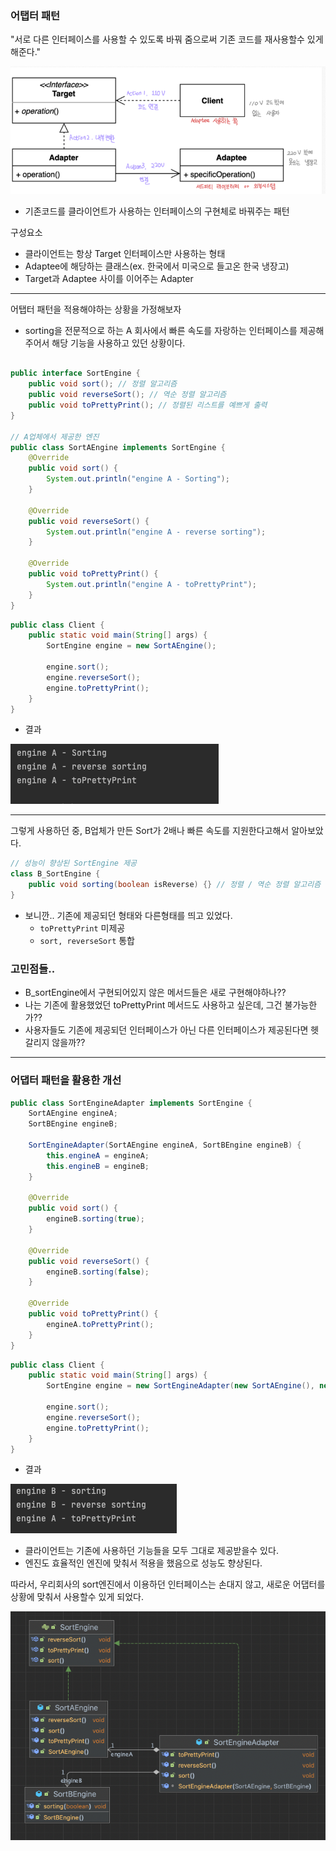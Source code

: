 ### 어탭터 패턴

"서로 다른 인터페이스를 사용할 수 있도록 바꿔 줌으로써 기존 코드를 재사용할수 있게 해준다."

![img.png](img.png)

- 기존코드를 클라이언트가 사용하는 인터페이스의 구현체로 바꿔주는 패턴


구성요소
- 클라이언트는 항상 Target 인터페이스만 사용하는 형태
- Adaptee에 해당하는 클래스(ex. 한국에서 미국으로 들고온 한국 냉장고)
- Target과 Adaptee 사이를 이어주는 Adapter

---

어탭터 패턴을 적용해야하는 상황을 가정해보자

- sorting을 전문적으로 하는 A 회사에서 빠른 속도를 자랑하는 인터페이스를 제공해주어서 해당 기능을 사용하고 있던 상황이다.
```java

public interface SortEngine {
    public void sort(); // 정렬 알고리즘
    public void reverseSort(); // 역순 정렬 알고리즘
    public void toPrettyPrint(); // 정렬된 리스트를 예쁘게 출력
}

// A업체에서 제공한 엔진 
public class SortAEngine implements SortEngine {
    @Override
    public void sort() {
        System.out.println("engine A - Sorting");
    }

    @Override
    public void reverseSort() {
        System.out.println("engine A - reverse sorting");
    }

    @Override
    public void toPrettyPrint() {
        System.out.println("engine A - toPrettyPrint");
    }
}
```


```java
public class Client {
    public static void main(String[] args) {
        SortEngine engine = new SortAEngine();

        engine.sort();
        engine.reverseSort();
        engine.toPrettyPrint();
    }
}
```
- 결과

![img_1.png](img_1.png)

---

그렇게 사용하던 중, B업체가 만든 Sort가 2배나 빠른 속도를 지원한다고해서 알아보았다.

```java
// 성능이 향상된 SortEngine 제공
class B_SortEngine { 
    public void sorting(boolean isReverse) {} // 정렬 / 역순 정렬 알고리즘 (파라미터로 순서 결정)
}
```
- 보니깐.. 기존에 제공되던 형태와 다른형태를 띄고 있었다.
  - `toPrettyPrint` 미제공
  - `sort, reverseSort` 통합



### 고민점들..
- B_sortEngine에서 구현되어있지 않은 메서드들은 새로 구현해야하나??
- 나는 기존에 활용했었던 toPrettyPrint 메서드도 사용하고 싶은데, 그건 불가능한가??
- 사용자들도 기존에 제공되던 인터페이스가 아닌 다른 인터페이스가 제공된다면 헷갈리지 않을까??


---
### 어댑터 패턴을 활용한 개선


```java
public class SortEngineAdapter implements SortEngine {
    SortAEngine engineA;
    SortBEngine engineB;

    SortEngineAdapter(SortAEngine engineA, SortBEngine engineB) {
        this.engineA = engineA;
        this.engineB = engineB;
    }

    @Override
    public void sort() {
        engineB.sorting(true);
    }

    @Override
    public void reverseSort() {
        engineB.sorting(false);
    }

    @Override
    public void toPrettyPrint() {
        engineA.toPrettyPrint();
    }
}
```

```java
public class Client {
    public static void main(String[] args) {
        SortEngine engine = new SortEngineAdapter(new SortAEngine(), new SortBEngine());

        engine.sort();
        engine.reverseSort();
        engine.toPrettyPrint();
    }
}
```
- 결과

![img_2.png](img_2.png)


- 클라이언트는 기존에 사용하던 기능들을 모두 그대로 제공받을수 있다.
- 엔진도 효율적인 엔진에 맞춰서 적용을 했음으로 성능도 향상된다.

따라서, 우리회사의 sort엔진에서 이용하던 인터페이스는 손대지 않고, 새로운 어댑터를 상황에 맞춰서 사용할수 있게 되었다. 

![img_3.png](img_3.png)